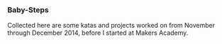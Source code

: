 ### Baby-Steps
  
Collected here are some katas and projects worked on from November through December 2014,
before I started at Makers Academy.
  
